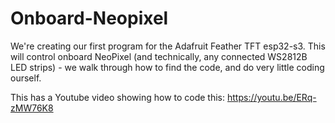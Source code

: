 # Onboard-Neopixel

We're creating our first program for the Adafruit Feather TFT esp32-s3.   This will control onboard NeoPixel (and technically, any connected WS2812B LED strips) - we walk through how to find the code, and do very little coding ourself.  

This has a Youtube video showing how to code this: https://youtu.be/ERq-zMW76K8
